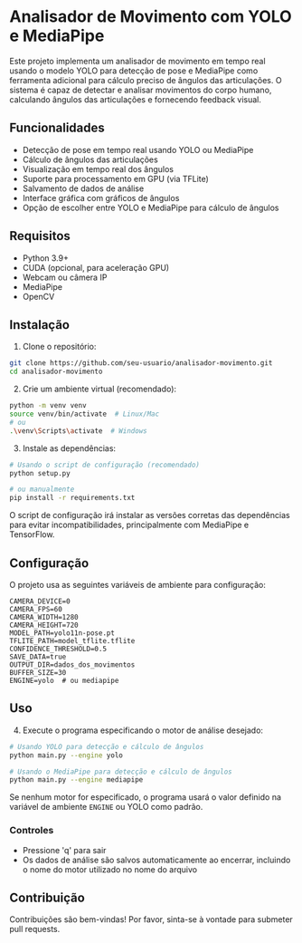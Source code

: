 # Analisador de Movimento com YOLO e MediaPipe

Este projeto implementa um analisador de movimento em tempo real usando o modelo YOLO para detecção de pose e MediaPipe como ferramenta adicional para cálculo preciso de ângulos das articulações. O sistema é capaz de detectar e analisar movimentos do corpo humano, calculando ângulos das articulações e fornecendo feedback visual.

## Funcionalidades

- Detecção de pose em tempo real usando YOLO ou MediaPipe
- Cálculo de ângulos das articulações 
- Visualização em tempo real dos ângulos
- Suporte para processamento em GPU (via TFLite)
- Salvamento de dados de análise
- Interface gráfica com gráficos de ângulos
- Opção de escolher entre YOLO e MediaPipe para cálculo de ângulos

## Requisitos

- Python 3.9+
- CUDA (opcional, para aceleração GPU)
- Webcam ou câmera IP
- MediaPipe
- OpenCV

## Instalação

1. Clone o repositório:

```bash
git clone https://github.com/seu-usuario/analisador-movimento.git
cd analisador-movimento
```

2. Crie um ambiente virtual (recomendado):

```bash
python -m venv venv
source venv/bin/activate  # Linux/Mac
# ou
.\venv\Scripts\activate  # Windows
```

3. Instale as dependências:

```bash
# Usando o script de configuração (recomendado)
python setup.py

# ou manualmente
pip install -r requirements.txt
```

O script de configuração irá instalar as versões corretas das dependências para evitar incompatibilidades, principalmente com MediaPipe e TensorFlow.

## Configuração

O projeto usa as seguintes variáveis de ambiente para configuração:

```env
CAMERA_DEVICE=0
CAMERA_FPS=60
CAMERA_WIDTH=1280
CAMERA_HEIGHT=720
MODEL_PATH=yolo11n-pose.pt
TFLITE_PATH=model_tflite.tflite
CONFIDENCE_THRESHOLD=0.5
SAVE_DATA=true
OUTPUT_DIR=dados_dos_movimentos
BUFFER_SIZE=30
ENGINE=yolo  # ou mediapipe
```

## Uso

4. Execute o programa especificando o motor de análise desejado:

```bash
# Usando YOLO para detecção e cálculo de ângulos
python main.py --engine yolo

# Usando o MediaPipe para detecção e cálculo de ângulos
python main.py --engine mediapipe
```

Se nenhum motor for especificado, o programa usará o valor definido na variável de ambiente `ENGINE` ou YOLO como padrão.

### Controles

- Pressione 'q' para sair
- Os dados de análise são salvos automaticamente ao encerrar, incluindo o nome do motor utilizado no nome do arquivo

## Contribuição

Contribuições são bem-vindas! Por favor, sinta-se à vontade para submeter pull requests.

